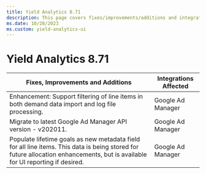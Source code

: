 ```yaml
---
title: Yield Analytics 8.71
description: This page covers fixes/improvements/additions and integrations affected in Yield Analytics 8.71.
ms.date: 10/28/2023
ms.custom: yield-analytics-ui
---
```


# Yield Analytics 8.71

| Fixes, Improvements and Additions | Integrations Affected |
|--|--|
| Enhancement: Support filtering of line items in both demand data import and log file processing. | Google Ad Manager |
| Migrate to latest Google Ad Manager API version - v202011. | Google Ad Manager |
| Populate lifetime goals as new metadata field for all line items. This data is being stored for future allocation enhancements, but is available for UI reporting if desired. | Google Ad Manager |
